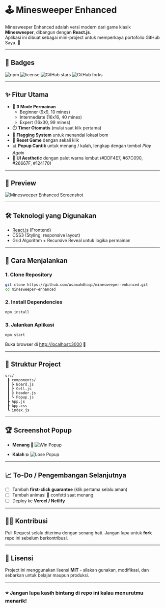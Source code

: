 # 🕹️ Minesweeper Enhanced

Minesweeper Enhanced adalah versi modern dari game klasik **Minesweeper**, dibangun dengan **React.js**.  
Aplikasi ini dibuat sebagai mini-project untuk memperkaya portofolio GitHub Saya. 🎉

---

## 📛 Badges
![npm](https://img.shields.io/badge/npm-v10.0.0-blue)
![license](https://img.shields.io/badge/license-MIT-green)
![GitHub stars](https://img.shields.io/github/stars/usamahdhaqi/minesweeper-enhanced?style=social)
![GitHub forks](https://img.shields.io/github/forks/usamahdhaqi/minesweeper-enhanced?style=social)

---

## ✨ Fitur Utama
- 🎯 **3 Mode Permainan**
  - Beginner (9x9, 10 mines)
  - Intermediate (16x16, 40 mines)
  - Expert (16x30, 99 mines)
- ⏱️ **Timer Otomatis** (mulai saat klik pertama)
- 🚩 **Flagging System** untuk menandai lokasi bom
- 🔄 **Reset Game** dengan sekali klik
- 📊 **Popup Cantik** untuk menang / kalah, lengkap dengan tombol *Play Again*
- 🎨 **UI Aesthetic** dengan palet warna lembut (#DDF4E7, #67C090, #26667F, #124170)

---

## 📸 Preview
![Minesweeper Enhanced Screenshot](https://via.placeholder.com/800x400.png?text=Minesweeper+Enhanced+Preview)

---

## 🛠️ Teknologi yang Digunakan
- [React.js](https://react.dev/) (Frontend)
- CSS3 (Styling, responsive layout)
- Grid Algorithm + Recursive Reveal untuk logika permainan

---

## 🚀 Cara Menjalankan

### 1. Clone Repository
```bash
git clone https://github.com/usamahdhaqi/minesweeper-enhanced.git
cd minesweeper-enhanced
```

### 2. Install Dependencies
```bash
npm install
```

### 3. Jalankan Aplikasi
```bash
npm start
```
Buka browser di [http://localhost:3000](http://localhost:3000) 🚀

---

## 📂 Struktur Project
```
src/
 ┣ components/
 ┃ ┣ Board.js
 ┃ ┣ Cell.js
 ┃ ┣ Header.js
 ┃ ┗ Popup.js
 ┣ App.js
 ┣ App.css
 ┗ index.js
```

---

## 🏆 Screenshot Popup
- **Menang 🎉**
![Win Popup](https://via.placeholder.com/400x200.png?text=Win+Popup)

- **Kalah 💥**
![Lose Popup](https://via.placeholder.com/400x200.png?text=Lose+Popup)

---

## 📈 To-Do / Pengembangan Selanjutnya
- [ ] Tambah **first-click guarantee** (klik pertama selalu aman)
- [ ] Tambah animasi 🎇 confetti saat menang
- [ ] Deploy ke **Vercel / Netlify**

---

## 👨‍💻 Kontribusi
Pull Request selalu diterima dengan senang hati. Jangan lupa untuk **fork** repo ini sebelum berkontribusi.

---

## 📜 Lisensi
Project ini menggunakan lisensi **MIT** - silakan gunakan, modifikasi, dan sebarkan untuk belajar maupun produksi.

---

### ⭐ Jangan lupa kasih bintang di repo ini kalau menurutmu menarik!
